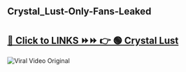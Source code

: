 
 ## Crystal_Lust-Only-Fans-Leaked

# <h2><a href="https://clipsfans.com/Crystal_Lust&ref=git">🔗 Click to LINKS ⏩⏩ 👉 🟢 Crystal Lust </a></h2>

<a href="https://clipsfans.com/Crystal_Lust&ref=git" rel="nofollow" data-target="animated-image.originalLink"><img src="https://i.ibb.co.com/xMMVF88/686577567.gif" alt="Viral Video Original" style="max-width: 100%; display: inline-block;" data-target="animated-image.originalImage"></a>
